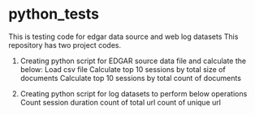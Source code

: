 # python_tests
This is testing code for edgar data source and web log datasets
This repository has two project codes.
1. Creating python script for EDGAR source data file and calculate the below:
   Load csv file
   Calculate top 10 sessions by total size of documents
   Calculate top 10 sessions by total count of documents
   
2. Creating python script for log datasets to perform below operations
   Count session duration
   count of total url
   count of unique url
   
   
   
